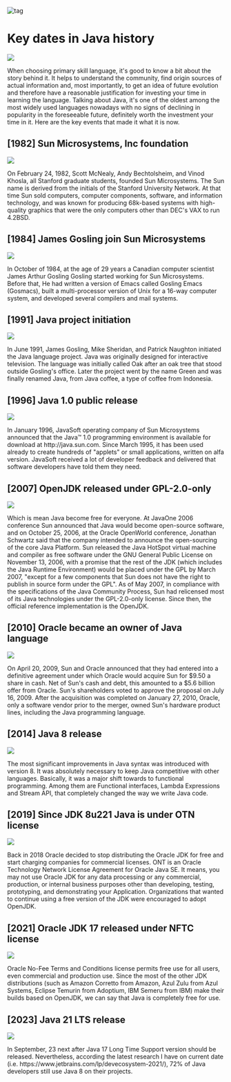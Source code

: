 ![tag](https://img.shields.io/badge/article-Instagram-red.svg)
# Key dates in Java history
![](./Key_Dates_In_Java_History/01.png)
<div component="text-block">
When choosing primary skill language, it's good to know a bit about the story behind it. It helps to understand the community, find origin sources of actual information and, most importantly, to get an idea of future evolution and therefore have a reasonable justification for investing your time in learning the language.  
Talking about Java, it's one of the oldest among the most widely used languages nowadays with no signs of declining in popularity in the foreseeable future, definitely worth the investment your time in it.  
Here are the key events that made it what it is now.
</div>

## [1982] Sun Microsystems, Inc foundation
![](./Key_Dates_In_Java_History/02.png)
<div component="text-block">
On February 24, 1982, Scott McNealy, Andy Bechtolsheim, and Vinod Khosla, all Stanford graduate students, founded Sun Microsystems. 
The Sun name is derived from the initials of the Stanford University Network.  
At that time Sun sold computers, computer components, software, and information technology, and was known for producing 68k-based systems with high-quality graphics that were the only computers other than DEC's VAX to run 4.2BSD.
</div>

## [1984] James Gosling join Sun Microsystems
![](./Key_Dates_In_Java_History/03.png)
<div component="text-block">
In October of 1984, at the age of 29 years a Canadian computer scientist James Arthur Gosling Gosling started working for Sun Microsystems.
Before that, He had written a version of Emacs called Gosling Emacs (Gosmacs), built a multi-processor version of Unix for a 16-way computer system, and developed several compilers and mail systems.
</div>

## [1991] Java project initiation
![](./Key_Dates_In_Java_History/04.png)
<div component="text-block">
In June 1991, James Gosling, Mike Sheridan, and Patrick Naughton initiated the Java language project. 
Java was originally designed for interactive television.  
The language was initially called Oak after an oak tree that stood outside Gosling's office.  
Later the project went by the name Green and was finally renamed Java, from Java coffee, a type of coffee from Indonesia.
</div>

## [1996] Java 1.0 public release
![](./Key_Dates_In_Java_History/05.png)
<div component="text-block">
In January 1996, JavaSoft operating company of Sun Microsystems announced that the Java™ 1.0 programming environment is available for download at http://java.sun.com.  
Since March 1995, it has been used already to create hundreds of "applets" or small applications, written on alfa version. 
JavaSoft received a lot of developer feedback and delivered that software developers have told them they need.
</div>

## [2007] OpenJDK released under GPL-2.0-only
![](./Key_Dates_In_Java_History/06.png)
<div component="text-block">
Which is mean Java become free for everyone.  
At JavaOne 2006 conference Sun announced that Java would become open-source software, and on October 25, 2006, at the Oracle OpenWorld conference, 
Jonathan Schwartz said that the company intended to announce the open-sourcing of the core Java Platform.  
Sun released the Java HotSpot virtual machine and compiler as free software under the GNU General Public License on November 13, 2006, 
with a promise that the rest of the JDK (which includes the Java Runtime Environment) would be placed under the GPL by March 2007, 
"except for a few components that Sun does not have the right to publish in source form under the GPL".  
As of May 2007, in compliance with the specifications of the Java Community Process, Sun had relicensed most of its Java technologies under the GPL-2.0-only license.  
Since then, the official reference implementation is the OpenJDK.
</div>

## [2010] Oracle became an owner of Java language
![](./Key_Dates_In_Java_History/07.png)
<div component="text-block">
On April 20, 2009, Sun and Oracle announced that they had entered into a definitive agreement under which Oracle would acquire Sun for $9.50 a share in cash.  
Net of Sun's cash and debt, this amounted to a $5.6 billion offer from Oracle. Sun's shareholders voted to approve the proposal on July 16, 2009. 
After the acquisition was completed on January 27, 2010, Oracle, only a software vendor prior to the merger, owned Sun's hardware product lines, including the Java programming language.
</div>

## [2014] Java 8 release
![](./Key_Dates_In_Java_History/08.png)
<div component="text-block">
The most significant improvements in Java syntax was introduced with version 8. It was absolutely necessary to keep Java competitive with other languages.
Basically, it was a major shift towards to functional programming.  
Among them are Functional interfaces, Lambda Expressions and Stream API, that completely changed the way we write Java code. 
</div>

## [2019] Since JDK 8u221 Java is under OTN license
![](./Key_Dates_In_Java_History/09.png)
<div component="text-block">
Back in 2018 Oracle decided to stop distributing the Oracle JDK for free and start charging companies for commercial licenses. 
ONT is an Oracle Technology Network License Agreement for Oracle Java SE.  
It means, you may not use Oracle JDK for any data processing or any commercial, production, or internal business purposes other than 
developing, testing, prototyping, and demonstrating your Application.  
Organizations that wanted to continue using a free version of the JDK were encouraged to adopt OpenJDK.
</div>

## [2021] Oracle JDK 17 released under NFTC license
![](./Key_Dates_In_Java_History/10.png)
<div component="text-block">
Oracle No-Fee Terms and Conditions license permits free use for all users, even commercial and production use.  
Since the most of the other JDK distributions (such as Amazon Corretto from Amazon, Azul Zulu from Azul Systems, Eclipse Temurin from Adoptium, IBM Semeru from IBM) make their builds based on OpenJDK, we can say that Java is completely free for use.
</div>

## [2023] Java 21 LTS release
![](./Key_Dates_In_Java_History/11.png)
<div component="text-block">
In September, 23 next after Java 17 Long Time Support version should be released.  
Nevertheless, according the latest research I have on current date (i.e. https://www.jetbrains.com/lp/devecosystem-2021/), 72% of Java developers still use Java 8 on their projects.
</div>
